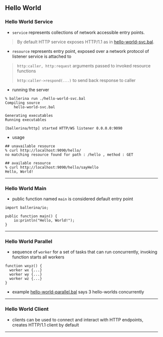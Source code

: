 
## Hello World

### Hello World Service

* `service` represents collections of network accessible entry points.
> By default HTTP service exposes HTTP/1.1 as in [hello-world-svc.bal](./hello-world-svc.bal).

* `resource` represents entry point, exposed over a network protocol of listener service is attached to
> `http:caller, http:request` arguments passed to invoked resource functions
>
> `http:caller->respond(...)` to send back response to caller

* running the server

```
% ballerina run ./hello-world-svc.bal
Compiling source
	hello-world-svc.bal

Generating executables
Running executables

[ballerina/http] started HTTP/WS listener 0.0.0.0:9090
```

* usage

```
## unavailable resource
% curl http://localhost:9090/hello/
no matching resource found for path : /hello , method : GET

## available resource
% curl http://localhost:9090/hello/sayHello
Hello, World!
```

---

### Hello World Main

* public function named `main` is considered default entry point

```hello-world-main.bal
import ballerina/io;

public function main() {
    io:println("Hello, World!");
}
```

---

### Hello World Parallel

* sequence of `worker` for a set of tasks that can run concurrently, invoking function starts all workers

```
function wxyz() {
  worker wx {...}
  worker wy {...}
  worker wz {...}
}
```

* example [hello-world-parallel.bal](./hello-world-parallel.bal) says 3 hello-worlds concurrently

---

### Hello World Client

* clients can be used to connect and interact with HTTP endpoints, creates HTTP/1.1 client by default

---
